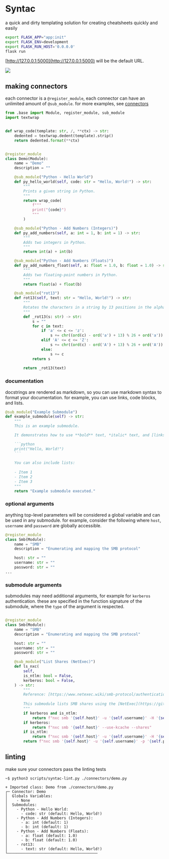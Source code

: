 # Syntac

a quick and dirty templating solution for creating cheatsheets quickly and easily

```bash
export FLASK_APP="app:init"
export FLASK_ENV=development
export FLASK_RUN_HOST='0.0.0.0'
flask run
```

[http://127.0.0.1:5000](http://127.0.0.1:5000) will be the default URL.

![](https://i.gyazo.com/e6ea25fb954f952cc598e59b850519ef.png)

## making connectors

each connector is a `@register_module`, each connector can have an unlimited amount of `@sub_module`. for more examples, see [connectors](./connectors/)

```python
from .base import Module, register_module, sub_module
import textwrap


def wrap_code(template: str, /, **ctx) -> str:
    dedented = textwrap.dedent(template).strip()
    return dedented.format(**ctx)


@register_module
class Demo(Module):
    name = "Demo"
    description = ""

    @sub_module("Python - Hello World")
    def py_hello_world(self, code: str = "Hello, World!") -> str:
        """
        Prints a given string in Python.
        """
        return wrap_code(
            f"""
            print("{code}")
            """
        )

    @sub_module("Python - Add Numbers (Integers)")
    def py_add_numbers(self, a: int = 1, b: int = 1) -> str:
        """
        Adds two integers in Python.
        """
        return int(a) + int(b)

    @sub_module("Python - Add Numbers (Floats)")
    def py_add_numbers_float(self, a: float = 1.0, b: float = 1.0) -> str:
        """
        Adds two floating-point numbers in Python.
        """
        return float(a) + float(b)

    @sub_module("rot13")
    def rot13(self, text: str = "Hello, World!") -> str:
        """
        Rotates the characters in a string by 13 positions in the alphabet.
        """
        def _rot13(s: str) -> str:
            s = ""
            for c in text:
                if 'a' <= c <= 'z':
                    s += chr((ord(c) - ord('a') + 13) % 26 + ord('a'))
                elif 'A' <= c <= 'Z':
                    s += chr((ord(c) - ord('A') + 13) % 26 + ord('A'))
                else:
                    s += c
            return s
        
        return _rot13(text)
```

### documentation

docstrings are rendered as markdown, so you can use markdown syntax to format your documentation. for example, you can use links, code blocks, and lists.

```python
@sub_module("Example Submodule")
def example_submodule(self) -> str:
    """
    This is an example submodule.

    It demonstrates how to use **bold** text, *italic* text, and [links](https://example.com).

    ```python
    print("Hello, World!")
    ```
    
    You can also include lists:
    
    - Item 1
    - Item 2
    - Item 3
    """
    return "Example submodule executed."
```

### optional arguments

anything top-level parameters will be considered a global variable and can be used in any submodule. for example, consider the following where `host`, `username` and `password` are globally accessible.

```python
@register_module
class Smb(Module):
    name = "SMB"
    description = "Enumerating and mapping the SMB protocol"

    host: str = ""
    username: str = ""
    password: str = ""
...
```

### submodule arguments

submodules may need additional arguments, for example for `kerberos` authentication. these are specified in the function signature of the submodule, where the `type` of the argument is respected.

```python

@register_module
class Smb(Module):
    name = "SMB"
    description = "Enumerating and mapping the SMB protocol"

    host: str = ""
    username: str = ""
    password: str = ""

    @sub_module("List Shares (NetExec)")
    def ls_nxc(
        self,
        is_ntlm: bool = False,
        kerberos: bool = False,
    ) -> str:
        """
        Reference: [https://www.netexec.wiki/smb-protocol/authentication/checking-credentials-domain](https://www.netexec.wiki/smb-protocol/authentication/checking-credentials-domain)
        
        This submodule lists SMB shares using the [NetExec](https://github.com/Pennyw0rth/NetExec) tool.
        """
        if kerberos and is_ntlm:
            return f"nxc smb '{self.host}' -u '{self.username}' -H '{self.password}' --kerberos --shares"
        if kerberos:
            return f"nxc smb '{self.host}' --use-kcache --shares"
        if is_ntlm:
            return f"nxc smb '{self.host}' -u '{self.username}' -H '{self.password}' --shares"
        return f"nxc smb '{self.host}' -u '{self.username}' -p '{self.password}' --shares"
```

## linting 

make sure your connectors pass the linting tests

```
~$ python3 scripts/syntac-lint.py ./connectors/demo.py

+ Imported class: Demo from ./connectors/demo.py
┌─ Connector: Demo
│  Globals Variables:
│    - None
│  Submodules:
│    - Python - Hello World:
│      - code: str (default: Hello, World!)
│    - Python - Add Numbers (Integers):
│      - a: int (default: 1)
│      - b: int (default: 1)
│    - Python - Add Numbers (Floats):
│      - a: float (default: 1.0)
│      - b: float (default: 1.0)
│    - rot13:
│      - text: str (default: Hello, World!)
└────────────────────────────────────────
```